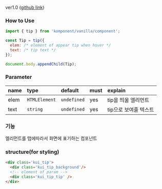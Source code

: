 ver1.0 ([github link](https://github.com/Komponent1/Komponent/tree/master/Vanilla/app/srcs/components/tip))

### How to Use

~~~javascript
import { tip } from 'komponent/vanilla/component';

const Tip = tip({ 
  elem: /* element of appear tip when hover */
  text: /* tip text */
});

document.body.appendChild(Tip);
~~~

### Parameter

|name|type|default|must|explain|
|:---|:---|:---|:---|:---|
|elem|`HTMLElement`|`undefined`|yes|tip을 띄울 엘리먼트|
|text|`string`|`undefined`|yes|tip으로 보여줄 텍스트|

### 기능
엘리먼트를 탭에따라서 화면에 표기하는 컴포넌트

### structure(for styling)
```html
<div class='kui_tip'>
  <div class='kui_tip_background'/>
  <!-- element of param -->
  <div class='kui_tip_tip' />
</div>

```
